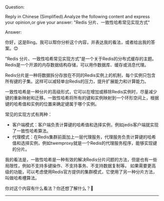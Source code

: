 Question:

Reply in Chinese (Simplified).Analyze the following content and express your opinion,or give your answer:
"Redis 分片、一致性哈希常见实现方式"

Answer:

你好，这是Bing。我可以帮你分析这个内容，并表达我的看法，或者给出我的答案。😊

"Redis 分片、一致性哈希常见实现方式"是一个关于Redis的分布式缓存的主题。Redis是一个开源的内存数据结构存储，可以用作数据库、缓存或消息代理。

Redis分片是一种将数据拆分存放在不同的Redis实例上的机制，每个实例只包含所有键的子集。这样可以减轻单台Redis的压力，提升扩展能力和计算能力。

一致性哈希是一种分片的高级形式，它可以在增加或移除Redis实例时，尽量减少键的重新映射和迁移。一致性哈希将所有的键和实例映射到一个环形空间上，根据键的哈希值和实例的位置来确定键属于哪个实例。

常见的实现方式有两种：

- 客户端模式：客户端负责计算键的哈希值和选择实例，例如jedis客户端就实现了一致性哈希算法。
- 代理模式：在Redis集群前面加上一层代理服务，代理服务负责计算键的哈希值和选择实例，例如twemproxy就是一个Redis的代理服务程序，能够实现键的分片。

我的看法是，一致性哈希是一种有效的解决Redis分片问题的方法，但是也有一些局限性，例如不支持多键操作、不支持事务、不支持数据复制等。 如果需要更高级的功能，可以考虑使用Redis官方提供的集群模式，它使用了另一种分片方法，叫做哈希槽算法。

你对这个内容有什么看法？你还想了解什么？🤔


<hr/>

